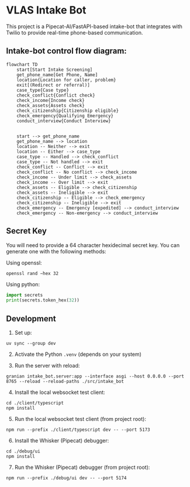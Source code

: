 # VLAS Intake Bot

This project is a Pipecat-AI/FastAPI-based intake-bot that integrates with Twilio to provide real-time phone-based communication.

## Intake-bot control flow diagram:

```mermaid
flowchart TD
    start[Start Intake Screening]
    get_phone_name[Get Phone, Name]
    location{Location for caller, problem}
    exit[(Redirect or referral)]
    case_type{Case type}
    check_conflict{Conflict check}
    check_income{Income check}
    check_assets{Assets check}
    check_citizenship{Citizenship eligible}
    check_emergency{Qualifying Emergency}
    conduct_interview{Conduct Interview}


    start --> get_phone_name
    get_phone_name --> location
    location -- Neither --> exit
    location -- Either --> case_type
    case_type -- Handled --> check_conflict
    case_type -- Not handled --> exit
    check_conflict -- Conflict --> exit
    check_conflict -- No conflict --> check_income
    check_income -- Under limit --> check_assets
    check_income -- Over limit --> exit
    check_assets -- Eligible --> check_citizenship
    check_assets -- Ineligible --> exit
    check_citizenship -- Eligible --> check_emergency
    check_citizenship -- Ineligible --> exit
    check_emergency -- Emergency [expedited] --> conduct_interview
    check_emergency -- Non-emergency --> conduct_interview

```

## Secret Key
You will need to provide a 64 character hexidecimal secret key. You can generate one with the following methods:

Using openssl:
```
openssl rand −hex 32
```

Using python:
```python
import secrets
print(secrets.token_hex(32))
```

## Development

1. Set up:
```
uv sync --group dev
```

2. Activate the Python `.venv` (depends on your system)

3. Run the server with reload:
```
granian intake_bot.server:app --interface asgi --host 0.0.0.0 --port 8765 --reload --reload-paths ./src/intake_bot
```

4. Install the local websocket test client:
```
cd ./client/typescript
npm install
```

5. Run the local websocket test client (from project root):
```
npm run --prefix ./client/typescript dev -- --port 5173
```

6. Install the Whisker (Pipecat) debugger:
```
cd ./debug/ui
npm install
```

7. Run the Whisker (Pipecat) debugger (from project root):
```
npm run --prefix ./debug/ui dev -- --port 5174
```
